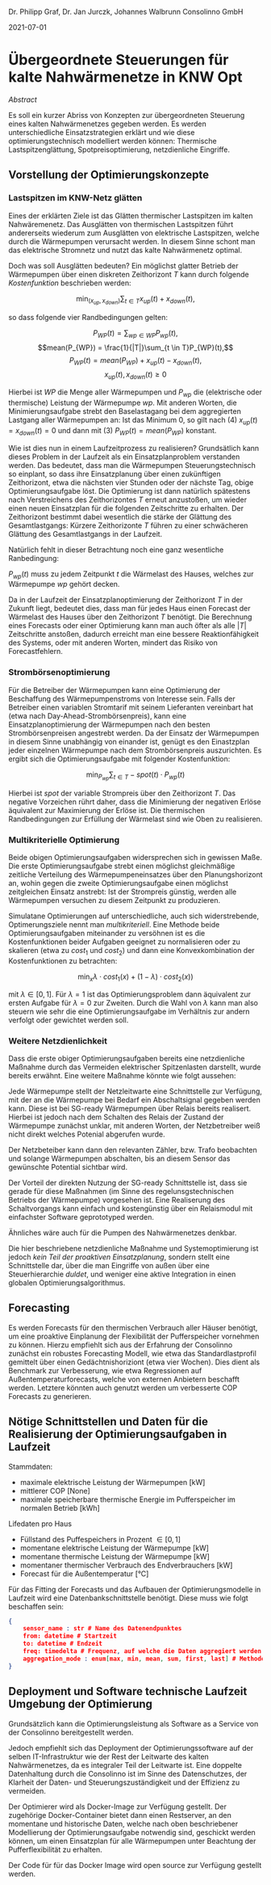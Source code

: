 
Dr. Philipp Graf, Dr. Jan Jurczk, Johannes Walbrunn Consolinno GmbH

2021-07-01

# Übergeordnete Steuerungen für kalte Nahwärmenetze in KNW Opt

*Abstract*

Es soll ein kurzer Abriss von Konzepten zur übergeordneten Steuerung eines kalten Nahwärmenetzes gegeben werden.
Es werden unterschiedliche Einsatzstrategien erklärt und wie diese optimierungstechnisch modelliert werden können:
Thermische Lastspitzenglättung, Spotpreisoptimierung, netzdienliche Eingriffe.

## Vorstellung der Optimierungskonzepte

### Lastspitzen im KNW-Netz glätten

Eines der erklärten Ziele ist das Glätten thermischer Lastspitzen im kalten Nahwäremenetz. Das Ausglätten von thermischen Lastspitzen führt andererseits wiederum zum Ausglätten von elektrische Lastspitzen, welche durch die Wärmepumpen verursacht werden. In diesem Sinne schont man das elektrische Stromnetz und nutzt das kalte Nahwärmenetz optimal. 

Doch was soll Ausglätten bedeuten?
Ein möglichst glatter Betrieb der Wärmepumpen über einen diskreten Zeithorizont $T$ kann durch folgende *Kostenfunktion* beschrieben werden:

$$\min_{(x_{up},x_{down})} \sum_{t \in T} x_{up}(t) + x_{down}(t),$$

so dass folgende vier Randbedingungen gelten:
 
$$P_{WP}(t) = \sum_{wp \in WP} P_{wp}(t),$$ 
$$mean(P_{WP}) = \frac{1}{|T|}\sum_{t \in T}P_{WP}(t),$$
$$P_{WP}(t) = mean(P_{WP}) + x_{up}(t) - x_{down}(t),$$
$$x_{up}(t), x_{down}(t)\geq 0$$

Hierbei ist $WP$ die Menge aller Wärmepumpen und $P_{wp}$ die (elektrische oder thermische) Leistung der Wärmepumpe $wp$. Mit anderen Worten, die Minimierungsaufgabe strebt den Baselastagang bei dem aggregierten Lastgang aller Wärmepumpen an:
Ist das Minimum $0$, so gilt nach (4) $x_{up}(t)=x_{down}(t)=0$ und dann mit (3) $P_{WP}(t) = mean(P_{WP})$ konstant.

Wie ist dies nun in einem Laufzeitprozess zu realisieren? Grundsätlich kann dieses Problem in der Laufzeit als ein Einsatzplanproblem verstanden werden. Das bedeutet, dass man die Wärmepumpen Steuerungstechnisch so einplant, so dass ihre Einsatzplanung über einen zukünftigen Zeithorizont, etwa die nächsten vier Stunden oder der nächste Tag, obige Optimierungsaufgabe löst. Die Optimierung ist dann natürlich spätestens nach Verstreichens des Zeithorizontes $T$ erneut anzustoßen, um wieder einen neuen Einsatzplan für die folgenden Zeitschritte zu erhalten. Der Zeithorizont bestimmt dabei wesentlich die stärke der Glättung des Gesamtlastgangs: Kürzere Zeithorizonte $T$ führen zu einer schwächeren Glättung des Gesamtlastgangs in der Laufzeit. 

Natürlich fehlt in dieser Betrachtung noch eine ganz wesentliche Ranbedingung:



$P_{wp}(t)$ muss zu jedem Zeitpunkt $t$ die Wärmelast des Hauses, welches zur Wärmepumpe $wp$ gehört decken.



Da in der Laufzeit der Einsatzplanoptimierung der Zeithorizont $T$ in der Zukunft liegt, bedeutet dies, dass man für jedes Haus einen Forecast der Wärmelast des Hauses über den Zeithorizont $T$ benötigt. Die Berechnung eines Forecasts oder einer Optimierung kann man auch öfter als alle $|T|$ Zeitschritte anstoßen, dadurch erreicht man eine bessere Reaktionfähigkeit des Systems, oder mit anderen Worten, mindert das Risiko von Forecastfehlern.  


### Strombörsenoptimierung

Für die Betreiber der Wärmepumpen kann eine Optimierung der Beschaffung des Wärmepumpenstroms von Interesse sein. Falls der Betreiber einen variablen Stromtarif mit seinem Lieferanten vereinbart hat (etwa nach Day-Ahead-Strombörsenpreis), kann eine Einsatzplanoptimierung der Wärmepumpen nach den besten Strombörsenpreisen angestrebt werden. Da der Einsatz der Wärmepumpen in diesem Sinne unabhängig von einander ist, genügt es den Einastzplan jeder einzelnen Wärmepumpe nach dem Strombörsenpreis auszurichten. Es ergibt sich die Optimierungsaufgabe mit folgender Kostenfunktion: 

$$\min_{P_{wp}} \sum_{t \in T} -spot(t) \cdot P_{wp}(t)$$

Hierbei ist $spot$ der variable Strompreis über den Zeithorizont $T$. Das negative Vorzeichen rührt daher, dass die Minimierung der negativen Erlöse äquivalent zur Maximierung der Erlöse ist. Die thermischen Randbedingungen zur Erfüllung der Wärmelast sind wie Oben zu realisieren. 

### Multikriterielle Optimierung

Beide obigen Optimierungsaufgaben widersprechen sich in gewissen Maße. Die erste Optimierungsaufgabe strebt einen möglichst gleichmäßige zeitliche Verteilung des Wärmepumpeneinsatzes über den Planungshorizont an, wohin gegen die zweite Optimierungsaufgabe einen möglichst zeitgleichen Einsatz anstrebt: Ist der Strompreis günstig, werden alle Wärmepumpen versuchen zu diesem Zeitpunkt zu produzieren. 

Simulatane Optimierungen auf unterschiedliche, auch sich widerstrebende, Optimerungsziele nennt man *multikriteriell*. Eine Methode beide Optimierungsaufgaben miteinander zu versöhnen ist es die Kostenfunktionen beider Aufgaben geeignet zu normalisieren oder zu skalieren (etwa zu $cost_1$ und $cost_2$) und dann eine Konvexkombination der Kostenfunktionen zu betrachten:

$$\min_x\lambda\cdot cost_1(x) + (1 - \lambda)\cdot cost_2(x))$$

mit $\lambda\in [0,1]$. Für $\lambda = 1$ ist das Optimierungsproblem dann äquivalent zur ersten Aufgabe für $\lambda = 0$ zur Zweiten. Durch die Wahl von $\lambda$ kann man also steuern wie sehr die eine Optimierungsaufgabe im Verhältnis zur andern verfolgt oder gewichtet werden soll.

### Weitere Netzdienlichkeit

Dass die erste obiger Optimierungsaufgaben bereits eine netzdienliche Maßnahme durch das Vermeiden elektrischer Spitzenlasten darstellt, wurde bereits erwähnt. Eine weitere Maßnahme könnte wie folgt aussehen:

Jede Wärmepumpe stellt der Netzleitwarte eine Schnittstelle zur Verfügung, mit der an die Wärmepumpe bei Bedarf ein Abschaltsignal gegeben werden kann. Diese ist bei SG-ready Wärmepumpen über Relais bereits realisert. Hierbei ist jedoch nach dem Schalten des Relais der Zustand der Wärmepumpe zunächst unklar, mit anderen Worten, der Netzbetreiber weiß nicht direkt welches Potenial abgerufen wurde.

Der Netzbeteiber kann dann den relevanten Zähler, bzw. Trafo beobachten und solange Wärmepumpen abschalten, bis an diesem Sensor das gewünschte Potential sichtbar wird. 

Der Vorteil der direkten Nutzung der SG-ready Schnittstelle ist, dass sie gerade für diese Maßnahmen (im Sinne des regelunsgstechnischen Betriebs der Wärmepumpe) vorgesehen ist. Eine Realiserung des Schaltvorgangs kann einfach und kostengünstig über ein Relaismodul mit einfachster Software geprototyped werden.

Ähnliches wäre auch für die Pumpen des Nahwärmenetzes denkbar.

Die hier beschriebene netzdienliche Maßnahme und Systemoptimierung ist jedoch *kein Teil der proaktiven Einsatzplanung*, sondern stellt eine Schnittstelle dar, über die man Eingriffe von außen über eine Steuerhierarchie *duldet*, und weniger eine aktive Integration in einen globalen Optimierungsalgorithmus. 

## Forecasting

Es werden Forecasts für den thermischen Verbrauch aller Häuser benötigt, um eine proaktive Einplanung der Flexibilität der Pufferspeicher vornehmen zu können. Hierzu empfiehlt sich aus der Erfahrung der Consolinno zunächst ein robustes Forecasting Modell, wie etwa das Standardlastprofil gemittelt über einen Gedächtnishoriziont (etwa vier Wochen). Dies dient als Benchmark zur Verbesserung, wie etwa Regressionen auf Außentemperaturforecasts, welche von externen Anbietern beschafft werden. Letztere könnten auch genutzt werden um verbesserte COP Forecasts zu generieren.

## Nötige Schnittstellen und Daten für die Realisierung der Optimierungsaufgaben in Laufzeit

Stammdaten:
- maximale elektrische Leistung der Wärmepumpen [kW]
- mittlerer COP [None]
- maximale speicherbare thermische Energie im Pufferspeicher im normalen Betrieb [kWh]


Lifedaten pro Haus

- Füllstand des Puffespeichers in Prozent 
$\in [0,1]$
- momentane elektrische Leistung der Wärmepumpe [kW]
- momentane thermische Leistung der Wärmepumpe [kW]
- momentaner thermischer Verbrauch des Endverbrauchers [kW]
- Forecast für die Außentemperatur [°C]

Für das Fitting der Forecasts und das Aufbauen der Optimierungsmodelle in Laufzeit wird eine Datenbankschnittstelle benötigt. Diese muss wie folgt beschaffen sein:

```json
{   
    sensor_name : str # Name des Datenendpunktes
    from: datetime # Startzeit
    to: datetime # Endzeit
    freq: timedelta # Frequenz, auf welche die Daten aggregiert werden sollen, mindesten 15 Minuten
    aggregation_mode : enum[max, min, mean, sum, first, last] # Methode, mit welcher die Daten auf das Frequenz Zeitgitter aggregiert werden
}
```

## Deployment und Software technische Laufzeit Umgebung der Optimierung

Grundsätzlich kann die Optimierungsleistung als Software as a Service von der Consolinno bereitgestellt werden. 

Jedoch empfiehlt sich das Deployment der Optimierungssoftware auf der selben IT-Infrastruktur wie der Rest der Leitwarte des kalten Nahwärmenetzes, da es integraler Teil der Leitwarte ist. Eine doppelte Datenhaltung durch die Consolinno ist im Sinne des Datenschutzes, der Klarheit der Daten- und Steuerungszuständigkeit und der Effizienz zu vermeiden.

Der Optimierer wird als Docker-Image zur Verfügung gestellt. Der zugehörige Docker-Container bietet dann einen Restserver, an den momentane und historische Daten, welche nach oben beschriebener Modellierung der Optimierungsaufgabe notwendig sind, geschickt werden können, um einen Einsatzplan für alle Wärmepumpen unter Beachtung der Pufferflexibilität zu erhalten.   



Der Code für für das Docker Image wird open source zur Verfügung gestellt werden.






